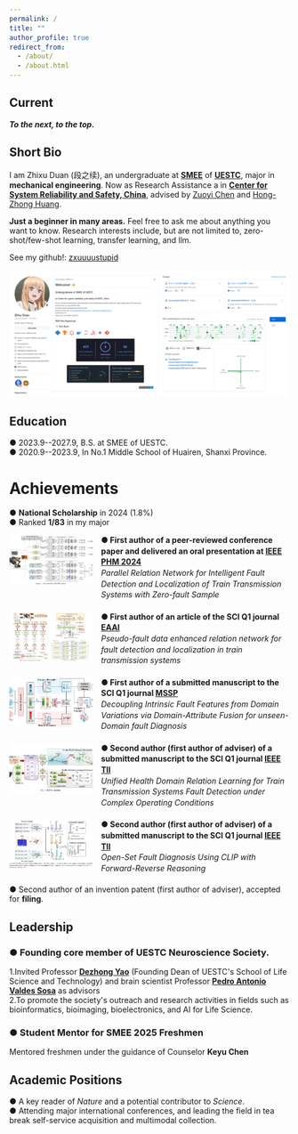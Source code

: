 ```yaml
---
permalink: /
title: ""
author_profile: true
redirect_from: 
  - /about/
  - /about.html
---
```

Current
----------
***To the next, to the top.***


Short Bio
-----
I am Zhixu Duan (段之续), an undergraduate at [**SMEE**](https://www.smee.uestc.edu.cn/) of [**UESTC**](https://www.uestc.edu.cn/), major in **mechanical engineering**. Now as Research Assistance a in [**Center for System Reliability and Safety, China**](http://relialab.org/), advised by [Zuoyi Chen](https://scholar.google.com/citations?user=nffqj1QAAAAJ&hl=zh-CN&oi=ao) and [Hong-Zhong Huang](https://www.researchgate.net/profile/Hong-Zhong-Huang).    

**Just a beginner in many areas.** Feel free to ask me about anything you want to know.   Research interests include, but are not limited to, zero-shot/few-shot learning, transfer learning, and llm. 

See my github!: [zxuuuustupid](github.com/zxuuuustupid)

![github](/images/github.png)

        

Education
------
&#9679; 2023.9--2027.9, B.S. at SMEE of UESTC.   
&#9679; 2020.9--2023.9, In No.1 Middle School of Huairen, Shanxi Province.



Achievements
======
&#9679; **National Scholarship** in 2024 (1.8%)   
&#9679; Ranked **1/83** in my major   

<div style="display: flex; align-items: flex-start; margin-bottom: 20px;">
  <img src="/images/PHM.png" alt="PHM" style="width:150px; height:90px; object-fit:cover; margin-right: 15px;"/>
  <div style="line-height:1.4;">
    <p style="margin:0; font-weight:bold;">● First author</a> of a peer-reviewed conference paper and delivered an oral presentation at <a href="https://2024.globalphm.org/">IEEE PHM 2024</a></p>
    <p style="margin:0; font-style:italic;">Parallel Relation Network for Intelligent Fault Detection and Localization of Train Transmission Systems with Zero-fault Sample</p>
  </div>
</div>

<div style="display: flex; align-items: flex-start; margin-bottom: 20px;">
  <img src="/images/EAAI.png" alt="EAAI" style="width:150px; height:90px; object-fit:cover; margin-right: 15px;"/>
  <div style="line-height:1.4;">
    <p style="margin:0; font-weight:bold;">● First author of an article of the SCI Q1 journal <a href="https://www.sciencedirect.com/journal/engineering-applications-of-artificial-intelligence">EAAI</a></p>
    <p style="margin:0; font-style:italic;">Pseudo-fault data enhanced relation network for fault detection and localization in train transmission systems</p>
  </div>
</div>

<div style="display: flex; align-items: flex-start; margin-bottom: 20px;">
  <img src="/images/CZSL.png" alt="CZSL" style="width:150px; height:90px; object-fit:cover; margin-right: 15px;"/>
  <div style="line-height:1.4;">
    <p style="margin:0; font-weight:bold;">● First author of a submitted manuscript to the SCI Q1 journal <a href="https://www.sciencedirect.com/journal/mechanical-systems-and-signal-processing">MSSP</a></p>
    <p style="margin:0; font-style:italic;">Decoupling Intrinsic Fault Features from Domain Variations via Domain-Attribute Fusion for unseen-Domain fault Diagnosis</p>
  </div>
</div>

<div style="display: flex; align-items: flex-start; margin-bottom: 20px;">
  <img src="/images/UHDRL.png" alt="UHDRL" style="width:150px; height:90px; object-fit:cover; margin-right: 15px;"/>
  <div style="line-height:1.4;">
    <p style="margin:0; font-weight:bold;">● Second author (first author of adviser) of a submitted manuscript to the SCI Q1 journal <a href="https://www.ieee-ies.org/pubs/transactions-on-industrial-informatics">IEEE TII</a></p>
    <p style="margin:0; font-style:italic;">Unified Health Domain Relation Learning for Train Transmission Systems Fault Detection under Complex Operating Conditions</p>
  </div>
</div>

<div style="display: flex; align-items: flex-start; margin-bottom: 20px;">
  <img src="/images/CLIP.png" alt="CLIP" style="width:150px; height:90px; object-fit:cover; margin-right: 15px;"/>
  <div style="line-height:1.4;">
    <p style="margin:0; font-weight:bold;">● Second author (first author of adviser) of a submitted manuscript to the SCI Q1 journal <a href="https://www.ieee-ies.org/pubs/transactions-on-industrial-informatics">IEEE TII</a></p>
    <p style="margin:0; font-style:italic;">Open-Set Fault Diagnosis Using CLIP with Forward-Reverse Reasoning</p>
  </div>
</div>


[//]: # (&#9679; **First author** of a peer-reviewed conference paper and delivered an **oral presentation** at [***IEEE PHM 2024***]&#40;https://2024.globalphm.org/&#41;     )

[//]: # (*Parallel Relation Network for Intelligent Fault Detection and Localization of Train Transmission Systems with Zero-fault Sample*)

[//]: # (![PHM]&#40;/images/PHM.png&#41;)

[//]: # ()
[//]: # (&#9679; **First author** of an article of the **SCI Q1 journal** [***EAAI &#40;Engineering Application of Artificial Intelligence&#41;***]&#40;https://www.sciencedirect.com/journal/engineering-applications-of-artificial-intelligence&#41;     )

[//]: # ()
[//]: # (*Pseudo-fault data enhanced relation network for fault detection and localization in train transmission systems*)

[//]: # ()
[//]: # (![EAAI]&#40;/images/EAAI.png&#41;)

[//]: # ()
[//]: # (&#9679; **First author** of a submitted manuscript to the **SCI Q1 journal** [***MSSP &#40;Mechanical Systems and Signal Processing&#41;***]&#40;https://www.sciencedirect.com/journal/mechanical-systems-and-signal-processing&#41;    )

[//]: # ()
[//]: # (*Decoupling Intrinsic Fault Features from Domain Variations via Domain-Attribute Fusion for unseen-Domain fault Diagnosis*)

[//]: # ()
[//]: # (![CZSL]&#40;/images/CZSL.png&#41;)

[//]: # ()
[//]: # (&#9679; Second author &#40;first author of adviser&#41; of a submitted manuscript to the **SCI Q1 journal** [***IEEE TII &#40;Transactions on Industrial Informatics&#41;***]&#40;https://www.ieee-ies.org/pubs/transactions-on-industrial-informatics&#41;    )

[//]: # ()
[//]: # (*Unified Health Domain Relation Learning for Train Transmission Systems Fault Detection under Complex Operating Conditions*)

[//]: # ()
[//]: # (![UHDRL]&#40;/images/UHDRL.png&#41;)

[//]: # ()
[//]: # (&#9679; Second author &#40;first author of adviser&#41; of a submitted manuscript to the **SCI Q1 journal** [***IEEE TII &#40;Transactions on Industrial Informatics&#41;***]&#40;https://www.ieee-ies.org/pubs/transactions-on-industrial-informatics&#41;    )

[//]: # ()
[//]: # (*Open-Set Fault Diagnosis Using CLIP with Forward-Reverse Reasoning*)

[//]: # ()
[//]: # (![CLIP]&#40;/images/CLIP.png&#41;)

&#9679; Second author of an invention patent (first author of adviser), accepted for **filing**.     

Leadership
------
### &#9679; Founding core member of UESTC Neuroscience Society.   
1.Invited Professor [**Dezhong Yao**](https://scholar.google.com/citations?user=ClUoWqsAAAAJ&hl=zh-CN&oi=ao) (Founding Dean of UESTC's School of Life Science and Technology) and brain scientist Professor [**Pedro Antonio Valdes Sosa**](https://scholar.google.com/citations?user=0M2PVJIAAAAJ&hl=zh-CN&oi=ao) as advisors        
2.To promote the society's outreach and research activities in fields such as bioinformatics, bioimaging, bioelectronics, and AI for Life Science.
  
### &#9679; Student Mentor for SMEE 2025 Freshmen    
Mentored freshmen under the guidance of Counselor **Keyu Chen**

Academic Positions    
------
&#9679; A key reader of *Nature* and a potential contributor to *Science*.      
&#9679; Attending major international conferences, and leading the field in tea break self-service acquisition and multimodal collection.     
